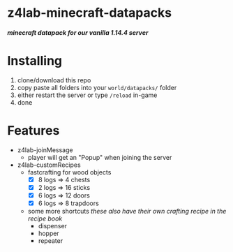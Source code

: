 # z4lab-minecraft-datapacks
##### minecraft datapack for our vanilla 1.14.4 server

# Installing
1. clone/download this repo
1. copy paste all folders into your `world/datapacks/` folder
1. either restart the server or type `/reload` in-game
1. done

# Features
- z4lab-joinMessage
  - player will get an "Popup" when joining the server
- z4lab-customRecipes
  - fastcrafting for wood objects
    - [x] 8 logs => 4 chests
    - [x] 2 logs => 16 sticks
    - [x] 6 logs => 12 doors
    - [x] 6 logs => 8 trapdoors
  - some more shortcuts _these also have their own crafting recipe in the recipe book_
    - dispenser
    - hopper
    - repeater

